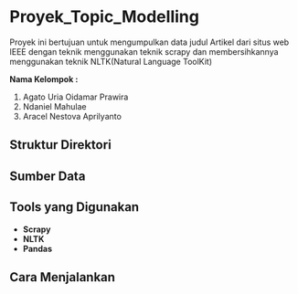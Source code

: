 # Proyek_Topic_Modelling
  Proyek ini bertujuan untuk mengumpulkan data judul Artikel dari situs web IEEE dengan teknik menggunakan teknik scrapy dan membersihkannya menggunakan teknik NLTK(Natural Language ToolKit)
  
**Nama Kelompok :**
1. Agato Uria Oidamar Prawira
2. Ndaniel Mahulae
3. Aracel Nestova Aprilyanto

## Struktur Direktori

## Sumber Data

## Tools yang Digunakan
- **Scrapy**
- **NLTK**
- **Pandas**

## Cara Menjalankan

